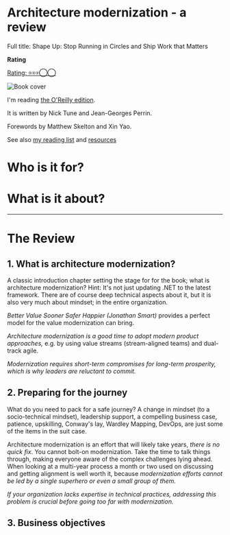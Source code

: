 # Architecture modernization - a review

Full title: Shape Up: Stop Running in Circles and Ship Work that Matters

**Rating**

[Rating: ⍟⍟⍟◯◯](/blogs/how-am-i-doing-my-reviews)

![Book cover](/data/blogs/shape-up/book-cover.webp)

I'm reading [the O'Reilly edition](https://learning.oreilly.com/library/view/architecture-modernization/9781633438156/).

It is written by Nick Tune and Jean-Georges Perrin.

Forewords by Matthew Skelton and Xin Yao.

See also [my reading list](/pages/reading-list) and [resources](/pages/resources)

# Who is it for?

# What is it about?

---

# The Review

## 1. What is architecture modernization?

A classic introduction chapter setting the stage for for the book; what is
architecture modernization? Hint: It's not just updating .NET to the latest
framework. There are of course deep technical aspects about it, but it is also
very much about mindset; in the entire organization.

_Better Value Sooner Safer Happier (Jonathan Smart)_ provides a perfect model
for the value modernization can bring.

_Architecture modernization is a good time to adopt modern product approaches,_
e.g. by using value streams (stream-aligned teams) and dual-track agile.

_Modernization requires short-term compromises for long-term prosperity, which is
why leaders are reluctant to commit._

## 2. Preparing for the journey

What do you need to pack for a safe journey? A change in mindset (to a socio-technical mindset),
leadership support, a compelling business case, patience, upskilling, Conway's lay,
Wardley Mapping, DevOps, are just some of the items in the suit case.

Architecture modernization is an effort that will likely take years, _there is no quick fix_. You
cannot bolt-on modernization. Take the time to talk things through, making everyone aware of
the complex challenges lying ahead. When looking at a multi-year process a month or two used
on discussing and getting alignment is well worth it, because _modernization efforts cannot be
led by a single superhero or even a small group of them._

_If your organization lacks expertise in technical practices, addressing this problem is crucial
before going too far with modernization._

## 3. Business objectives
